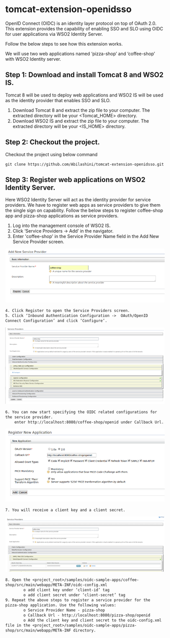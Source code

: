 # tomcat-extension-openidsso #

OpenID Connect (OIDC) is an identity layer protocol on top of OAuth 2.0.
This extension provides the capability of enabling SSO and SLO using OIDC for user applications via WSO2 Identity Server.

Follow the below steps to see how this extension works.

We will use two web applications named ‘pizza-shop’ and ‘coffee-shop’  with WSO2 Identity server.

## Step 1: Download and install Tomcat 8 and WSO2 IS. ##

Tomcat 8 will be used to deploy web applications and WSO2 IS will be used as the identity provider that enables SSO and SLO.

   1. Download Tomcat 8 and extract the zip file to your computer. 
        The extracted directory will be your <Tomcat_HOME> directory.
   2. Download WSO2 IS and extract the zip file to your computer. 
        The extracted directory will be your <IS_HOME> directory.

## Step 2: Checkout the project. ##

Checkout the project using below command

    git clone https://github.com/Abilashini/tomcat-extension-openidsso.git

## Step 3: Register web applications on WSO2 Identity Server. ##

Here WSO2 Identity Server will act as the identity provider for service providers.
We have to register web apps as service providers to give them the single sign on capability.
Follow the below steps to register coffee-shop app and pizza-shop applications as service providers.

1. Log into the management console of WSO2 IS.
2. Click ‘Service Providers -> Add’ in the navigator.
3. Enter 'coffee-shop' in the Service Provider Name field in the Add New Service Provider screen.

![alt tag](https://github.com/Abilashini/tomcat-extension-openidsso/blob/master/resources/Service-provider-register-1.png)
    
    4. Click Register to open the Service Providers screen.
    5. Click ‘Inbound Authentication Configuration ->  OAuth/OpenID Connect Configuration’ and click ‘Configure’.
    
![alt tag](https://github.com/Abilashini/tomcat-extension-openidsso/blob/master/resources/Service-provider-register-2.png)
    
    6. You can now start specifying the OIDC related configurations for the service provider.
	    enter http://localhost:8080/coffee-shop/openid under Callback Url.
        
![alt tag](https://github.com/Abilashini/tomcat-extension-openidsso/blob/master/resources/Service-provider-register-3.png)

    7. You will receive a client key and a client secret.
    
![alt tag](https://github.com/Abilashini/tomcat-extension-openidsso/blob/master/resources/Service-provider-register-4.png)
    
    8. Open the <project_root>/samples/oidc-sample-apps/coffee-shop/src/main/webapp/META-INF/oidc-config.xml
            o add client key under ‘client-id’ tag
            o add client secret under ‘client-secret’ tag
    9. Repeat the above steps to register a service provider for the pizza-shop application. Use the following values:
            o Service Provider Name - pizza-shop
            o Callback Url - http://localhost:8080/pizza-shop/openid
            o Add the client key and client secret to the oidc-config.xml file in the <project_root>/samples/oidc-sample-apps/pizza-shop/src/main/webapp/META-INF directory.






